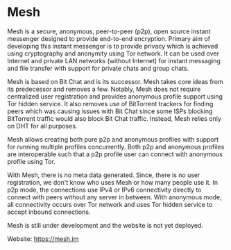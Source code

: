 # Mesh
Mesh is a secure, anonymous, peer-to-peer (p2p), open source instant messenger designed to provide end-to-end encryption. Primary aim of developing this instant messenger is to provide privacy which is achieved using cryptography and anonymity using Tor network. It can be used over Internet and private LAN networks (without Internet) for instant messaging and file transfer with support for private chats and group chats. 

Mesh is based on Bit Chat and is its successor. Mesh takes core ideas from its predecessor and removes a few. Notably, Mesh does not require centralized user registration and provides anonymous profile support using Tor hidden service. It also removes use of BitTorrent trackers for finding peers which was causing issues with Bit Chat since some ISPs blocking BitTorrent traffic would also block Bit Chat traffic. Instead, Mesh relies only on DHT for all purposes.

Mesh allows creating both pure p2p and anonymous profiles with support for running multiple profiles concurrently. Both p2p and anonymous profiles are interoperable such that a p2p profile user can connect with anonymous profile using Tor.

With Mesh, there is no meta data generated. Since, there is no user registration, we don't know who uses Mesh or how many people use it. In p2p mode, the connections use IPv4 or IPv6 connectivity directly to connect with peers without any server in between. With anonymous mode, all connectivity occurs over Tor network and uses Tor hidden service to accept inbound connections.

Mesh is still under development and the website is not yet deployed.

Website: https://mesh.im
